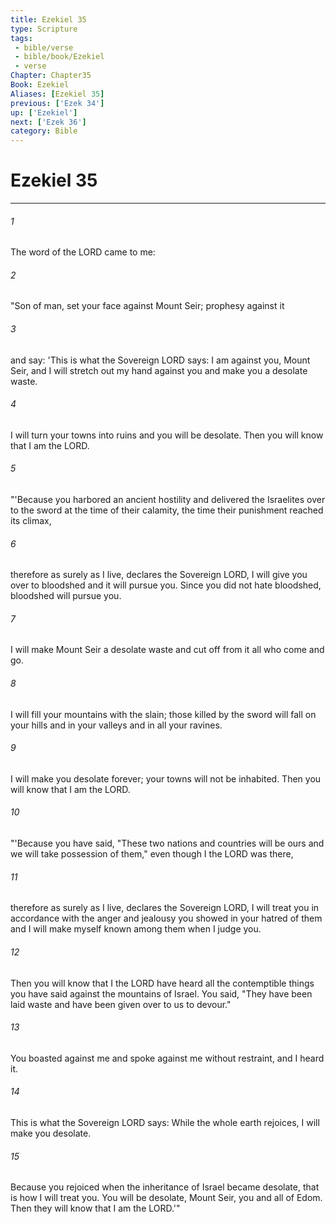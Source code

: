 ```yaml
---
title: Ezekiel 35
type: Scripture
tags:
 - bible/verse
 - bible/book/Ezekiel
 - verse
Chapter: Chapter35
Book: Ezekiel
Aliases: [Ezekiel 35]
previous: ['Ezek 34']
up: ['Ezekiel']
next: ['Ezek 36']
category: Bible
---
```

# Ezekiel 35

***


###### 1 
The word of the LORD came to me: 

###### 2 
"Son of man, set your face against Mount Seir; prophesy against it 

###### 3 
and say: 'This is what the Sovereign LORD says: I am against you, Mount Seir, and I will stretch out my hand against you and make you a desolate waste. 

###### 4 
I will turn your towns into ruins and you will be desolate. Then you will know that I am the LORD. 

###### 5 
"'Because you harbored an ancient hostility and delivered the Israelites over to the sword at the time of their calamity, the time their punishment reached its climax, 

###### 6 
therefore as surely as I live, declares the Sovereign LORD, I will give you over to bloodshed and it will pursue you. Since you did not hate bloodshed, bloodshed will pursue you. 

###### 7 
I will make Mount Seir a desolate waste and cut off from it all who come and go. 

###### 8 
I will fill your mountains with the slain; those killed by the sword will fall on your hills and in your valleys and in all your ravines. 

###### 9 
I will make you desolate forever; your towns will not be inhabited. Then you will know that I am the LORD. 

###### 10 
"'Because you have said, "These two nations and countries will be ours and we will take possession of them," even though I the LORD was there, 

###### 11 
therefore as surely as I live, declares the Sovereign LORD, I will treat you in accordance with the anger and jealousy you showed in your hatred of them and I will make myself known among them when I judge you. 

###### 12 
Then you will know that I the LORD have heard all the contemptible things you have said against the mountains of Israel. You said, "They have been laid waste and have been given over to us to devour." 

###### 13 
You boasted against me and spoke against me without restraint, and I heard it. 

###### 14 
This is what the Sovereign LORD says: While the whole earth rejoices, I will make you desolate. 

###### 15 
Because you rejoiced when the inheritance of Israel became desolate, that is how I will treat you. You will be desolate, Mount Seir, you and all of Edom. Then they will know that I am the LORD.'" 
